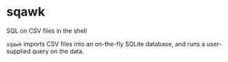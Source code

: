 sqawk
=====

SQL on CSV files in the shell

`sqawk` imports CSV files into an on-the-fly SQLite database, and runs a user-supplied query on the data.
